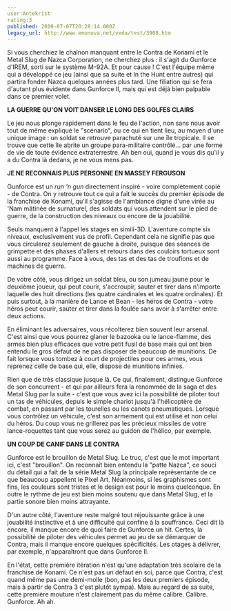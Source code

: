 ```yaml
---
user:Antekrist
rating:3
published: 2010-07-07T20:28:14.000Z
legacy_url: http://www.emunova.net/veda/test/3908.htm
---
```

Si vous cherchiez le chaînon manquant entre le Contra de Konami et le Metal Slug de Nazca Corporation, ne cherchez plus : il s'agit du Gunforce d'IREM, sorti sur le système M-92A. Et pour cause ! C'est l'équipe même qui a développé ce jeu (ainsi que sa suite et In the Hunt entre autres) qui partira fonder Nazca quelques années plus tard. Une filiation qui se fera d'autant plus évidente dans Gunforce II, mais qui est déjà bien palpable dans ce premier volet.  

  

**LA GUERRE QU'ON VOIT DANSER LE LONG DES GOLFES CLAIRS**  

Le jeu nous plonge rapidement dans le feu de l'action, non sans nous avoir tout de même expliqué le "scénario", ou ce qui en tient lieu, au moyen d'une unique image : un soldat se retrouve parachuté sur une île tropicale. Il se trouve que cette île abrite un groupe para-militaire contrôlé... par une forme de vie de toute évidence extraterrestre. Ah ben oui, quand je vous dis qu'il y a du Contra là dedans, je ne vous mens pas.  

  

**JE NE RECONNAIS PLUS PERSONNE EN MASSEY FERGUSON**  

Gunforce est un _run 'n gun_ directement inspiré - voire complètement copié - de Contra. On y retrouve tout ce qui a fait le succès du premier épisode de la franchise de Konami, qu'il s'agisse de l'ambiance digne d'une virée au 'Nam mâtinée de surnaturel, des soldats qui vous attendent sur le pied de guerre, de la construction des niveaux ou encore de la jouabilité.  

Seuls manquent à l'appel les stages en simili-3D. L'aventure compte six niveaux, exclusivement vus de profil. Cependant cela ne signifie pas que vous circulerez seulement de gauche à droite, puisque des séances de grimpette et des phases d'allers et retours dans des couloirs tortueux sont aussi au programme. Face à vous, des tas et des tas de troufions et de machines de guerre.  

De votre côté, vous dirigez un soldat bleu, ou son jumeau jaune pour le deuxième joueur, qui peut courir, s'accroupir, sauter et tirer dans n'importe laquelle des huit directions (les quatre cardinales et les quatre ordinales). Et puis surtout, à la manière de Lance et Bean - les héros de Contra - votre héros peut courir, sauter et tirer dans la foulée sans avoir à s'arrêter entre deux actions.  

En éliminant les adversaires, vous récolterez bien souvent leur arsenal. C'est ainsi que vous pourrez glaner le bazooka ou le lance-flamme, des armes bien plus efficaces que votre petit fusil de base mais qui ont bien entendu le gros défaut de ne pas disposer de beaucoup de munitions. De fait lorsque vous tombez à court de projectiles pour ces armes, vous reprenez celle de base qui, elle, dispose de munitions infinies.  

Rien que de très classique jusque là. Ce qui, finalement, distingue Gunforce de son concurrent - et qui par ailleurs fera la renommée de la saga et des Metal Slug par la suite - c'est que vous avez ici la possibilité de piloter tout un tas de véhicules, depuis le simple chariot jusqu'à l'hélicoptère de combat, en passant par les tourelles ou les canots pneumatiques. Lorsque vous contrôlez un véhicule, c'est son armement qui est utilisé et non celui du héros. Du coup vous ne grillerez pas les précieux missiles de votre lance-roquettes tant que vous serez au guidon de l'hélico, par exemple.  

  

**UN COUP DE CANIF DANS LE CONTRA**  

Gunforce est le brouillon de Metal Slug. Le truc, c'est que le mot important ici, c'est "brouillon". On reconnaît bien entendu la "patte Nazca", ce souci du détail qui a fait de la série Metal Slug la principale représentante de ce que beaucoup appellent le Pixel Art. Néanmoins, si les graphismes sont fins, les couleurs sont tristes et le design est pour le moins quelconque. En outre le rythme de jeu est bien moins soutenu que dans Metal Slug, et la partie sonore bien moins attrayante.  

D'un autre côté, l'aventure reste malgré tout réjouissante grâce à une jouabilité instinctive et à une difficulté qui confine à la souffrance. Ceci dit là encore, il manque encore de quoi faire de Gunforce un hit. Certes, la possibilité de piloter des véhicules permet au jeu de se démarquer de Contra, mais il manque encore quelques spécificités. Les otages à délivrer, par exemple, n'apparaîtront que dans Gunforce II.  

En l'état, cette première itération n'est qu'une adaptation très scolaire de la franchise de Konami. Ce n'est pas un défaut en soi, parce que Contra, c'est quand même pas une demi-molle (bon, pas les deux premiers épisode, mais à partir de Contra 3 c'est plutôt sympa). Mais au regard de sa suite, cette première mouture n'est clairement pas du même calibre. Calibre. Gunforce. Ah ah.